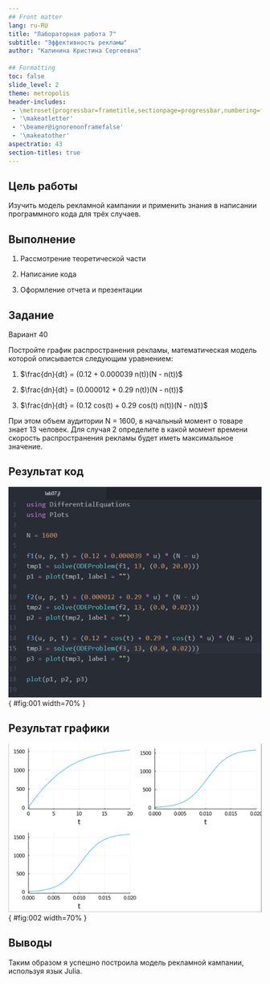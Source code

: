 ```yaml
---
## Front matter
lang: ru-RU
title: "Лабораторная работа 7"
subtitle: "Эффективность рекламы"
author: "Калинина Кристина Сергеевна"

## Formatting
toc: false
slide_level: 2
theme: metropolis
header-includes: 
 - \metroset{progressbar=frametitle,sectionpage=progressbar,numbering=fraction}
 - '\makeatletter'
 - '\beamer@ignorenonframefalse'
 - '\makeatother'
aspectratio: 43
section-titles: true
---
```


## Цель работы

Изучить модель рекламной кампании и применить знания в написании программного кода для трёх случаев.

## Выполнение

 1. Рассмотрение теоретической части
 
 2. Написание кода
 
 3. Оформление отчета и презентации

## Задание

Вариант 40

Постройте график распространения рекламы, математическая модель которой описывается
следующим уравнением:

1. $\frac{dn}{dt} = (0.12 + 0.000039 n(t))(N - n(t))$

2. $\frac{dn}{dt} = (0.000012 + 0.29 n(t))(N - n(t))$

3. $\frac{dn}{dt} = (0.12 cos(t) + 0.29 cos(t) n(t))(N - n(t))$

При этом объем аудитории N = 1600, в начальный момент о товаре 
знает 13 человек. Для случая 2 определите в какой момент времени 
скорость распространения рекламы будет иметь максимальное значение.

## Результат код

![Финальный код](image/01.jpg){ #fig:001 width=70% }

## Результат графики

![Итоговые графики](image/02.jpg){ #fig:002 width=70% }

## Выводы

Таким образом я успешно построила модель рекламной кампании, используя язык Julia.
